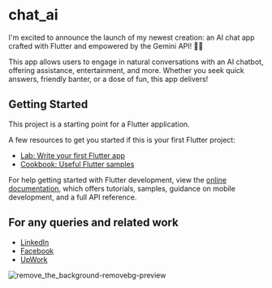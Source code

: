 # chat_ai

I'm excited to announce the launch of my newest creation: an AI chat app crafted with Flutter and empowered by the Gemini API! 💬✨

This app allows users to engage in natural conversations with an AI chatbot, offering assistance, entertainment, and more. Whether you seek quick answers, friendly banter, or a dose of fun, this app delivers!

## Getting Started

This project is a starting point for a Flutter application.

A few resources to get you started if this is your first Flutter project:

- [Lab: Write your first Flutter app](https://docs.flutter.dev/get-started/codelab)
- [Cookbook: Useful Flutter samples](https://docs.flutter.dev/cookbook)

For help getting started with Flutter development, view the
[online documentation](https://docs.flutter.dev/), which offers tutorials,
samples, guidance on mobile development, and a full API reference.

## For any queries and related work
- [LinkedIn](https://www.linkedin.com/in/abdur-rehman-0713b8259/)
- [Facebook](https://www.facebook.com/profile.php?id=100011038110069)
- [UpWork](https://www.upwork.com/freelancers/~01852feeeab93cc0cb)

![remove_the_background-removebg-preview](https://github.com/Abdurehman339/Chat-AI/assets/117111541/1da8f5eb-fb22-4f53-87b6-3b1dbef29010)



